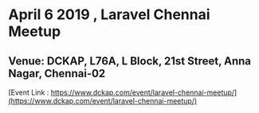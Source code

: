 # April 6 2019 , Laravel Chennai Meetup
## Venue: DCKAP, L76A, L Block, 21st Street, Anna Nagar, Chennai-02
[Event Link : https://www.dckap.com/event/laravel-chennai-meetup/](https://www.dckap.com/event/laravel-chennai-meetup/)
